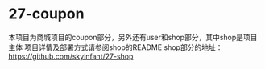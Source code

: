 # 27-coupon
本项目为商城项目的coupon部分，另外还有user和shop部分，其中shop是项目主体
项目详情及部署方式请参阅shop的README
shop部分的地址：https://github.com/skyinfant/27-shop
